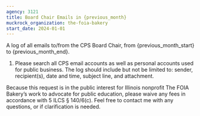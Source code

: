 ```yaml
---
agency: 3121
title: Board Chair Emails in {previous_month}
muckrock_organization: the-foia-bakery
start_date: 2024-01-01
---
```


A log of all emails to/from the CPS Board Chair, from {previous_month_start} to {previous_month_end}.

1. Please search all CPS email accounts as well as personal accounts used for public business. The log should include but not be limited to: sender, recipient(s), date and time, subject line, and attachment.

Because this request is in the public interest for Illinois nonprofit The FOIA Bakery’s work to advocate for public education, please waive any fees in accordance with 5 ILCS § 140/6(c). Feel free to contact me with any questions, or if clarification is needed.

